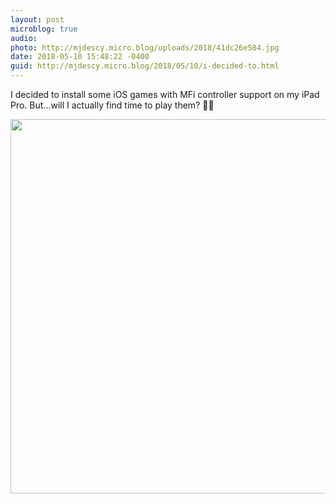 ```yaml
---
layout: post
microblog: true
audio: 
photo: http://mjdescy.micro.blog/uploads/2018/41dc26e584.jpg
date: 2018-05-10 15:48:22 -0400
guid: http://mjdescy.micro.blog/2018/05/10/i-decided-to.html
---
```

I decided to install some iOS games with MFi controller support on my iPad Pro. But...will I actually find time to play them? 🤷‍♂️

<img src="http://mjdescy.micro.blog/uploads/2018/41dc26e584.jpg" width="600" height="599" />
